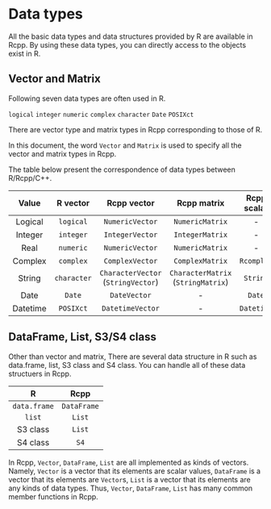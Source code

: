 # Data types

All the basic data types and data structures provided by R are available in Rcpp. By using these data types, you can directly access to the objects exist in R.

## Vector and Matrix

Following seven data types are often used in R.

`logical` `integer` `numeric` `complex` `character` `Date` `POSIXct`

There are vector type and matrix types in Rcpp corresponding to those of R.

In this document, the word `Vector` and `Matrix` is used to specify all the vector and matrix types in Rcpp.

The table below present the correspondence of data types between R/Rcpp/C++.

|Value | R vector|Rcpp vector|Rcpp matrix|Rcpp scalar|C++ scalar|
|:---:|:---:|:---:|:---:|:---:|:---:|
|Logical|`logical`  |`NumericVector`| `NumericMatrix`| - |`bool`|
|Integer|`integer`  |`IntegerVector`|`IntegerMatrix`|-|`int`|
|Real|`numeric` |`NumericVector`|`NumericMatrix`|-|`double`|
|Complex|`complex`  |`ComplexVector`| `ComplexMatrix`|`Rcomplex`|`complex`|
|String|`character`|`CharacterVector` (`StringVector`)| `CharacterMatrix` (`StringMatrix`)|`String`|`string`|
|Date  |`Date`     |`DateVector`|-|`Date`|-|
|Datetime  |`POSIXct`  |`DatetimeVector`|-| `Datetime` | `time_t` |


## DataFrame, List,  S3/S4 class

Other than vector and matrix, There are several data structure in R such as data.frame, list, S3 class and S4 class. You can handle all of these data structuers in Rcpp.

|R|Rcpp|
|:---:|:---:|
|`data.frame`|`DataFrame`|
|`list`|`List`|
|S3 class|`List`|
|S4 class|`S4`|

In Rcpp, `Vector`, `DataFrame`, `List` are all implemented as kinds of vectors. Namely, `Vector` is a vector that its elements are scalar values, `DataFrame` is a vector that its elements are `Vector`s, `List` is a vector that its elements are any kinds of data types. Thus, `Vector`, `DataFrame`, `List` has many common member functions in Rcpp.


<!--
`Dataframe` は、様々な型のベクトルを要素として格納することができます。しかし、要素となる全てのベクトルの長さは等しいという制約があります。

`List` は、`Dataframe` や `List` を含む、どのような型のオブジェクトでも要素として持つことができます。要素となるベクトルの長さにも制限はありません。

S3 クラスは属性 `class` に独自の名前が設定されたリストですので、使い方は `List` と同様です。

S4 クラスはスロット（`slot`）と呼ばれる内部データを持っています。Rcpp の `S4` を用いることで R で定義した S4 クラスのオブジェクトの作成、および、スロットへのアクセスが可能になります。
-->
